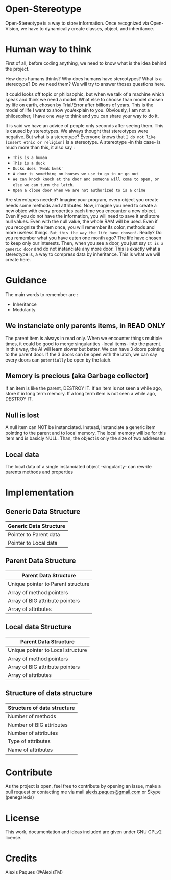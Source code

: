 # Open-Stereotype
Open-Stereotype is a way to store information. Once recognized via Open-Vision, we have to dynamically create classes, object, and inheritance.

# Human way to think
First of all, before coding anything, we need to know what is the idea behind the project. 

How does humans thinks? Why does humans have stereotypes? What is a stereotype? Do we need them? We will try to answer thoses questions here. 

It could looks off topic or philosophic, but when we talk of a machine which speak and think we need a model. 
What else to choose than model chosen by life on earth, chosen by Trial/Error after billions of years. 
This is the model of life I want to show you/explain to you. 
Obviously, I am not a philosopher, I have one way to think and you can share your way to do it. 

It is said we have an advice of people only seconds after seeing them. 
This is caused by stereotypes. We always thought that stereotypes were negative. 
But what is a stereotype? Everyone knows that `I do not like [Insert etnic or religion]` is a stereotype.
A stereotype -in this case- is much more than this, it also say : 
* `This is a human`
* `This is a duck` 
* `Ducks does 'Kwak kwak'`
* `A door is something on houses we use to go in or go out`
* `We can knock knock at the door and someone will come to open, or else we can turn the latch`.
* `Open a close door when we are not authorized to is a crime`

Are stereotypes needed? Imagine your program, every object you create needs some methods and attributes. 
Now, imagine you need to create a new objec with every properties each time you encounter a new object. 
Even if you do not have the information, you will need to save it and store null values. 
Even with the null value, the whole RAM will be used. 
Even if you recognize the item once, you will remember its color, methods and more useless things. 
`But this the way the life have chosen!`. Really? 
Do you remember what you have eaten one month ago? 
The life have chosen to keep only our interests. 
Then, when you see a door, you just say `It is a generic door` and do not instanciate any more door.
This is exactly what a stereotype is, a way to compress data by inheritance. 
This is what we will create here.

# Guidance

The main words to remember are : 
* Inheritance
* Modularity

## We instanciate only parents items, in READ ONLY
The parent item is always in read only. 
When we encounter things multiple times, it could be good to merge singularities -local items- into the parent. 
In this way, the AI will learn slower but better. We can have 3 doors pointing to the parent door. 
If the 3 doors can be open with the latch, we can say every doors can `potentially` be open by the latch.

## Memory is precious (aka Garbage collector)
If an item is like the parent, DESTROY IT. If an item is not seen a while ago, store it in long term memory. If a long term item is not seen a while ago, DESTROY IT.

## Null is lost
A null item can NOT be instanciated. Instead, instanciate a generic item pointing to the parent and to local memory. 
The local memory will be for this item and is basicly NULL. 
Than, the object is only the size of two addresses. 

## Local data
The local data of a single instanciated object -singularity- can rewrite parents methods and properties

# Implementation

## Generic Data Structure

| Generic Data Structure |
| ---------------------- |
| Pointer to Parent data |
| Pointer to Local data  |

## Parent Data Structure

| Parent Data Structure              |
| ---------------------------------- |
| Unique pointer to Parent structure |
| Array of method pointers           |
| Array of BIG attribute pointers    |
| Array of attributes                |

## Local data Structure

| Parent Data Structure              |
| ---------------------------------- |
| Unique pointer to Local structure  |
| Array of method pointers           |
| Array of BIG attribute pointers    |
| Array of attributes                |

## Structure of data structure

| Structure of data structure |
| --------------------------- |
| Number of methods           |
| Number of BIG attributes    |
| Number of attributes        |
| Type of attributes          |
| Name of attributes          |

# Contribute
As the project is open, feel free to contribute by opening an issue, make a pull request or contacting me via mail [alexis.paques@gmail.com](mailto:alexis.paques@gmail.com) or Skype (penegalexis)

# License
This work, documentation and ideas included are given under GNU GPLv2 license.

# Credits
Alexis Paques (@AlexisTM)